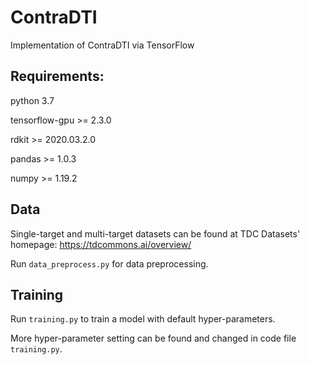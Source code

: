 # ContraDTI
Implementation of ContraDTI via TensorFlow

## Requirements:
python 3.7

tensorflow-gpu >= 2.3.0

rdkit >= 2020.03.2.0

pandas >= 1.0.3

numpy >= 1.19.2


## Data
Single-target and multi-target datasets can be found at TDC Datasets' homepage: https://tdcommons.ai/overview/

Run `data_preprocess.py` for data preprocessing. 



## Training
Run `training.py` to train a model with default hyper-parameters.

More hyper-parameter setting can be found and changed in code file `training.py`.
